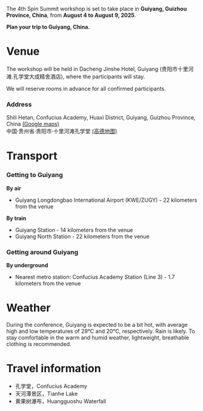 The 4th Spin Summit workshop is set to take place in **Guiyang, Guizhou Province, China**, from **August 4 to August 9, 2025**. 

**Plan your trip to Guiyang, China.**

# Venue

The workshop will be held in Dacheng Jinshe Hotel, Guiyang (贵阳市十里河滩.孔学堂大成精舍酒店), where the participants will stay.

We will reserve rooms in advance for all confirmed participants.

### Address

Shili Hetan, Confucius Academy, Huaxi District, Guiyang, Guizhou Province, China [(Google maps)](https://maps.app.goo.gl/3pvcHKPwgRqdGVD37) <br>
中国·贵州省·贵阳市·十里河滩孔学堂 [(高德地图)](https://surl.amap.com/2H4MBvE14dxC)

<!-- ## Accommodation fee

500 CNY -->

# Transport

### Getting to Guiyang

**By air**

- Guiyang Longdongbao International Airport (KWE/ZUGY) - 22 kilometers from the venue

**By train**

- Guiyang Station - 14 kilometers from the venue <br>
- Guiyang North Station - 22 kilometers from the venue

### Getting around Guiyang

**By underground**
- Nearest metro station: Confucius Academy Station (Line 3) - 1.7 kilometers from the venue

# Weather

During the conference, Guiyang is expected to be a bit hot, with average high and low temperatures of 29°C and 20°C, respectively. Rain is likely. To stay comfortable in the warm and humid weather, lightweight, breathable clothing is recommended.

# Travel information

- 孔学堂，Confucius Academy
- 天河潭景区，Tianhe Lake
- 黄果树瀑布，Huangguoshu Waterfall
